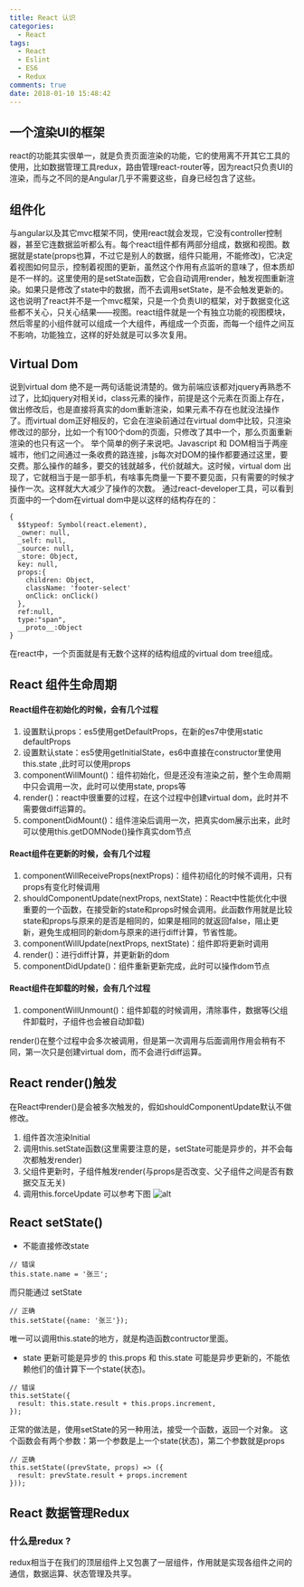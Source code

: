 ```yaml
---
title: React 认识
categories:
  - React
tags:
  - React
  - Eslint
  - ES6
  - Redux
comments: true
date: 2018-01-10 15:48:42
---
```

## 一个渲染UI的框架

react的功能其实很单一，就是负责页面渲染的功能，它的使用离不开其它工具的使用，比如数据管理工具redux，路由管理react-router等，因为react只负责UI的渲染，而与之不同的是Angular几乎不需要这些，自身已经包含了这些。

## 组件化
与angular以及其它mvc框架不同，使用react就会发现，它没有controller控制器，甚至它连数据监听都么有。每个react组件都有两部分组成，数据和视图。数据就是state(props也算，不过它是别人的数据，组件只能用，不能修改)，它决定着视图如何显示，控制着视图的更新，虽然这个作用有点监听的意味了，但本质却是不一样的。这里使用的是setState函数，它会自动调用render，触发视图重新渲染。如果只是修改了state中的数据，而不去调用setState，是不会触发更新的。这也说明了react并不是一个mvc框架，只是一个负责UI的框架，对于数据变化这些都不关心，只关心结果——视图。react组件就是一个有独立功能的视图模块，然后零星的小组件就可以组成一个大组件，再组成一个页面，而每一个组件之间互不影响，功能独立，这样的好处就是可以多次复用。

## Virtual Dom
说到virtual dom 绝不是一两句话能说清楚的。做为前端应该都对jquery再熟悉不过了，比如jquery对相关id，class元素的操作，前提是这个元素在页面上存在，做出修改后，也是直接将真实的dom重新渲染，如果元素不存在也就没法操作了。而virtual dom正好相反的，它会在渲染前通过在virtual dom中比较，只渲染修改过的部分，比如一个有100个dom的页面，只修改了其中一个，那么页面重新渲染的也只有这一个。
举个简单的例子来说吧。Javascript 和 DOM相当于两座城市，他们之间通过一条收费的路连接，js每次对DOM的操作都要通过这里，要交费。那么操作的越多，要交的钱就越多，代价就越大。这时候，virtual dom 出现了，它就相当于是一部手机，有啥事先商量一下要不要见面，只有需要的时候才操作一次。这样就大大减少了操作的次数。
通过react-developer工具，可以看到页面中的一个dom在virtual dom中是以这样的结构存在的：

```
{
  $$typeof: Symbol(react.element),
  _owner: null,
  _self: null,
  _source: null,
  _store: Object,
  key: null,
  props:{
    children: Object,
    className: 'footer-select'
    onClick: onClick() 
  },
  ref:null,
  type:"span",
  __proto__:Object
}
```
在react中，一个页面就是有无数个这样的结构组成的virtual dom tree组成。

## React 组件生命周期
#### React组件在初始化的时候，会有几个过程
1. 设置默认props：es5使用getDefaultProps，在新的es7中使用static defaultProps
1. 设置默认state：es5使用getInitialState，es6中直接在constructor里使用this.state ,此时可以使用props
1. componentWillMount()：组件初始化，但是还没有渲染之前，整个生命周期中只会调用一次，此时可以使用state, props等
1. render()：react中很重要的过程，在这个过程中创建virtual dom，此时并不需要做diff运算的。
1. componentDidMount()：组件渲染后调用一次，把真实dom展示出来，此时可以使用this.getDOMNode()操作真实dom节点

#### React组件在更新的时候，会有几个过程
1. componentWillReceiveProps(nextProps)：组件初绍化的时候不调用，只有props有变化时候调用
1. shouldComponentUpdate(nextProps, nextState)：React中性能优化中很重要的一个函数，在接受新的state和props时候会调用。此函数作用就是比较state和props与原来的是否是相同的，如果是相同的就返回false，阻止更新，避免生成相同的新dom与原来的进行diff计算，节省性能。
1. componentWillUpdate(nextProps, nextState)：组件即将更新时调用
1. render()：进行diff计算，并更新新的dom
1. componentDidUpdate()：组件重新更新完成，此时可以操作dom节点

#### React组件在卸载的时候，会有几个过程
1. componentWillUnmount()：组件卸载的时候调用，清除事件，数据等(父组件卸载时，子组件也会被自动卸载)

render()在整个过程中会多次被调用，但是第一次调用与后面调用作用会稍有不同，第一次只是创建virtual dom，而不会进行diff运算。

## React render()触发
在React中render()是会被多次触发的，假如shouldComponentUpdate默认不做修改。
1. 组件首次渲染Initial
1. 调用this.setState函数(这里需要注意的是，setState可能是异步的，并不会每次都触发render)
1. 父组件更新时，子组件触发render(与props是否改变、父子组件之间是否有数据交互无关)
1. 调用this.forceUpdate
可以参考下图 
![alt](/img/render.png)

## React setState()
* 不能直接修改state
```
// 错误
this.state.name = '张三';
```
  而只能通过 setState
```
// 正确
this.setState({name: '张三'});
```
  唯一可以调用this.state的地方，就是构造函数contructor里面。

* state 更新可能是异步的
this.props 和 this.state 可能是异步更新的，不能依赖他们的值计算下一个state(状态)。
```
// 错误
this.setState({
  result: this.state.result + this.props.increment,
});
```
  正常的做法是，使用setState的另一种用法，接受一个函数，返回一个对象。
  这个函数会有两个参数：第一个参数是上一个state(状态)，第二个参数就是props
```
// 正确
this.setState((prevState, props) => ({
  result: prevState.result + props.increment
}));
```

## React 数据管理Redux
### 什么是redux ?
redux相当于在我们的顶层组件上又包裹了一层组件，作用就是实现各组件之间的通信，数据运算、状态管理及共享。




